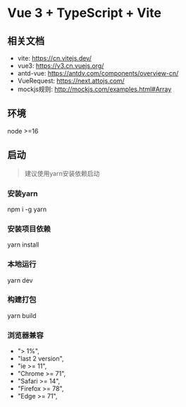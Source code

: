# Vue 3 + TypeScript + Vite
## 相关文档
- vite: https://cn.vitejs.dev/
- vue3: https://v3.cn.vuejs.org/
- antd-vue: https://antdv.com/components/overview-cn/
- VueRequest: https://next.attojs.com/
- mockjs规则: http://mockjs.com/examples.html#Array

## 环境
node >=16
## 启动
> 建议使用yarn安装依赖启动

### 安装yarn
npm i -g yarn

### 安装项目依赖
yarn install

### 本地运行
yarn dev

### 构建打包
yarn build

### 浏览器兼容
- "> 1%",
- "last 2 version",
- "ie >= 11",
- "Chrome >= 71",
- "Safari >= 14",
- "Firefox >= 78",
- "Edge >= 71",
